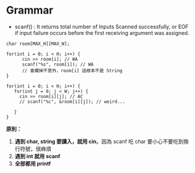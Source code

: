 # Grammar

* scanf() : It returns total number of Inputs Scanned successfully, or EOF if input failure occurs before the first receiving argument was assigned.

```
char room[MAX_H][MAX_W];

for(int i = 0; i < H; i++) {
      cin >> room[i]; // WA
      scanf("%s", room[i]); // WA
      // 會爛掉不意外，room[i] 這根本不是 String
}
```

```
for(int i = 0; i < H; i++) {  
   for(int j = 0; j < W; j++) {
     cin >> room[i][j]; // AC
     // scanf("%c", &room[i][j]); // weird...

   }
}
```



**原則：**

1. **遇到 char, string 要讀入，就用 cin**。因為 scanf 吃 char 要小心不要吃到換行符號，很麻煩
2. **遇到 int 就用 scanf**
3. **全部都用 printf**

